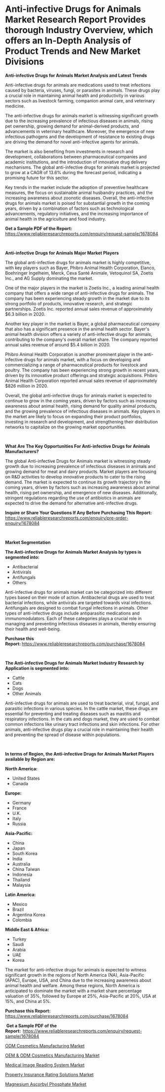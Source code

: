 <p><h1>Anti-infective Drugs for Animals Market Research Report Provides thorough Industry Overview, which offers an In-Depth Analysis of Product Trends and New Market Divisions</h1></p><p><strong>Anti-infective Drugs for Animals Market Analysis and Latest Trends</strong></p>
<p><p>Anti-infective drugs for animals are medications used to treat infections caused by bacteria, viruses, fungi, or parasites in animals. These drugs play a crucial role in maintaining animal health and productivity in various sectors such as livestock farming, companion animal care, and veterinary medicine.</p><p>The anti-infective drugs for animals market is witnessing significant growth due to the increasing prevalence of infectious diseases in animals, rising pet ownership, growing demand for animal-derived products, and advancements in veterinary healthcare. Moreover, the emergence of new infectious pathogens and the development of resistance to existing drugs are driving the demand for novel anti-infective agents for animals.</p><p>The market is also benefiting from investments in research and development, collaborations between pharmaceutical companies and academic institutions, and the introduction of innovative drug delivery mechanisms. The global anti-infective drugs for animals market is projected to grow at a CAGR of 13.6% during the forecast period, indicating a promising future for this sector.</p><p>Key trends in the market include the adoption of preventive healthcare measures, the focus on sustainable animal husbandry practices, and the increasing awareness about zoonotic diseases. Overall, the anti-infective drugs for animals market is poised for substantial growth in the coming years, driven by a combination of factors such as technological advancements, regulatory initiatives, and the increasing importance of animal health in the agriculture and food industry.</p></p>
<p><strong>Get a Sample PDF of the Report:&nbsp;</strong> <a href="https://www.reliableresearchreports.com/enquiry/request-sample/1678084">https://www.reliableresearchreports.com/enquiry/request-sample/1678084</a></p>
<p>&nbsp;</p>
<p><strong>Anti-infective Drugs for Animals Major Market Players</strong></p>
<p><p>The global anti-infective drugs for animals market is highly competitive, with key players such as Bayer, Phibro Animal Health Corporation, Elanco, Boehringer Ingelheim, Merck, Ceva Santé Animale, Vetoquinol SA, Zoetis Inc., and AG Supply dominating the market.</p><p>One of the major players in the market is Zoetis Inc., a leading animal health company that offers a wide range of anti-infective drugs for animals. The company has been experiencing steady growth in the market due to its strong portfolio of products, innovative research, and strategic partnerships. Zoetis Inc. reported annual sales revenue of approximately $6.3 billion in 2020.</p><p>Another key player in the market is Bayer, a global pharmaceutical company that also has a significant presence in the animal health sector. Bayer's animal health division offers a variety of anti-infective drugs for animals, contributing to the company's overall market share. The company reported annual sales revenue of around $5.4 billion in 2020.</p><p>Phibro Animal Health Corporation is another prominent player in the anti-infective drugs for animals market, with a focus on developing and commercializing a range of pharmaceutical products for livestock and poultry. The company has been experiencing strong growth in recent years, driven by its innovative product offerings and strategic acquisitions. Phibro Animal Health Corporation reported annual sales revenue of approximately $826 million in 2020.</p><p>Overall, the global anti-infective drugs for animals market is expected to continue to grow in the coming years, driven by factors such as increasing awareness about animal health, rising demand for quality animal products, and the growing prevalence of infectious diseases in animals. Key players in the market are likely to focus on expanding their product portfolios, investing in research and development, and strengthening their distribution networks to capitalize on the growing market opportunities.</p></p>
<p>&nbsp;</p>
<p><strong>What Are The Key Opportunities For Anti-infective Drugs for Animals Manufacturers?</strong></p>
<p><p>The global Anti-infective Drugs for Animals market is witnessing steady growth due to increasing prevalence of infectious diseases in animals and growing demand for meat and dairy products. Market players are focusing on R&D activities to develop innovative products to cater to the rising demand. The market is expected to continue its growth trajectory in the coming years, driven by factors such as increasing awareness about animal health, rising pet ownership, and emergence of new diseases. Additionally, stringent regulations regarding the use of antibiotics in animals are expected to drive the demand for alternative anti-infective drugs.</p></p>
<p><strong>Inquire or Share Your Questions If Any Before Purchasing This Report:</strong> <a href="https://www.reliableresearchreports.com/enquiry/pre-order-enquiry/1678084">https://www.reliableresearchreports.com/enquiry/pre-order-enquiry/1678084</a></p>
<p>&nbsp;</p>
<p><strong>Market Segmentation</strong></p>
<p><strong>The Anti-infective Drugs for Animals Market Analysis by types is segmented into:</strong></p>
<p><ul><li>Antibacterial</li><li>Antivirals</li><li>Antifungals</li><li>Others</li></ul></p>
<p><p>Anti-infective drugs for animals market can be categorized into different types based on their mode of action. Antibacterial drugs are used to treat bacterial infections, while antivirals are targeted towards viral infections. Antifungals are designed to combat fungal infections in animals. Other types of anti-infective drugs include antiparasitic medications and immunomodulators. Each of these categories plays a crucial role in managing and preventing infectious diseases in animals, thereby ensuring their health and well-being.</p></p>
<p><strong>Purchase this Report:&nbsp;</strong><a href="https://www.reliableresearchreports.com/purchase/1678084">https://www.reliableresearchreports.com/purchase/1678084</a></p>
<p>&nbsp;</p>
<p><strong>The Anti-infective Drugs for Animals Market Industry Research by Application is segmented into:</strong></p>
<p><ul><li>Cattle</li><li>Cats</li><li>Dogs</li><li>Other Animals</li></ul></p>
<p><p>Anti-infective drugs for animals are used to treat bacterial, viral, fungal, and parasitic infections in various species. In the cattle market, these drugs are essential for preventing and treating diseases such as mastitis and respiratory infections. In the cats and dogs market, they are used to combat common infections like urinary tract infections and skin infections. For other animals, anti-infective drugs play a crucial role in maintaining their health and preventing the spread of disease within populations.</p></p>
<p>&nbsp;</p>
<p><strong>In terms of Region, the Anti-infective Drugs for Animals Market Players available by Region are:</strong></p>
<p>
    <p> <strong> North America: </strong>
        <ul>
            <li>United States</li>
            <li>Canada</li>
        </ul>
        </p> 
    <p> <strong> Europe: </strong>
        <ul>
            <li>Germany</li>
            <li>France</li>
            <li>U.K.</li>
            <li>Italy</li>
            <li>Russia</li>
        </ul>
        </p> 
    <p> <strong> Asia-Pacific: </strong>
        <ul>
            <li>China</li>
            <li>Japan</li>
            <li>South Korea</li>
            <li>India</li>
            <li>Australia</li>
            <li>China Taiwan</li>
            <li>Indonesia</li>
            <li>Thailand</li>
            <li>Malaysia</li>
        </ul>
        </p> 
    <p> <strong> Latin America: </strong>
        <ul>
            <li>Mexico</li>
            <li>Brazil</li>
            <li>Argentina Korea</li>
            <li>Colombia</li>
        </ul>
        </p> 
    <p> <strong> Middle East & Africa: </strong>
        <ul>
            <li>Turkey</li>
            <li>Saudi</li>
            <li>Arabia</li>
            <li>UAE</li>
            <li>Korea</li>
        </ul>
    </p>
    </p>
<p><p>The market for anti-infective drugs for animals is expected to witness significant growth in the regions of North America (NA), Asia-Pacific (APAC), Europe, USA, and China due to the increasing awareness about animal health and welfare. Among these regions, North America is anticipated to dominate the market with a market share percentage valuation of 35%, followed by Europe at 25%, Asia-Pacific at 20%, USA at 15%, and China at 5%.</p></p>
<p><strong>Purchase this Report: </strong><a href="https://www.reliableresearchreports.com/purchase/1678084">https://www.reliableresearchreports.com/purchase/1678084</a></p>
<p>&nbsp;<strong>Get a Sample PDF of the Report:&nbsp;&nbsp;</strong><a href="https://www.reliableresearchreports.com/enquiry/request-sample/1678084">https://www.reliableresearchreports.com/enquiry/request-sample/1678084</a></p>
<p><strong></strong></p>
<p><p><a href="https://medium.com/@marvinwalsh8546/odm-cosmetics-manufacturing-market-outlook-industry-overview-and-forecast-2024-to-2031-a907e80ed68a">ODM Cosmetics Manufacturing Market</a></p><p><a href="https://medium.com/@marvinwalsh8546/oem-amp-odm-cosmetics-manufacturing-market-the-key-to-successful-business-strategy-forecast-till-f5639f24b80b">OEM & ODM Cosmetics Manufacturing Market</a></p><p><a href="https://medium.com/@marvinwalsh8546/medical-image-reading-system-market-trends-and-market-analysis-forecasted-for-period-2024-2031-e3e0d6d39a0b">Medical Image Reading System Market</a></p><p><a href="https://medium.com/@marvinwalsh8546/property-insurance-rating-solutions-market-trends-and-market-analysis-forecasted-for-period-64ce6bff8e82">Property Insurance Rating Solutions Market</a></p><p><a href="https://github.com/cecuraprangm/Market-Research-Report-List-1/blob/main/magnesium-ascorbyl-phosphate-market.md">Magnesium Ascorbyl Phosphate Market</a></p></p>